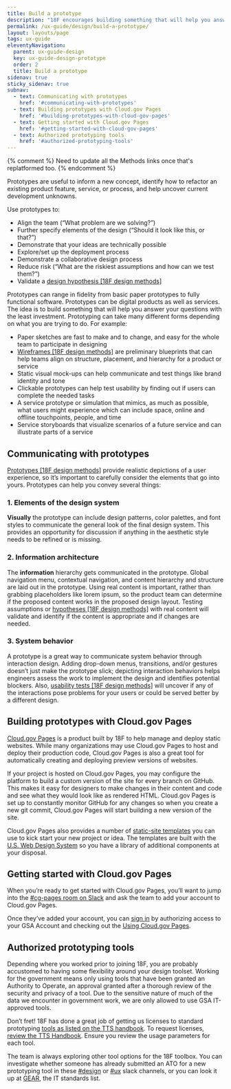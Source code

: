 ```yaml
---
title: Build a prototype
description: "18F encourages building something that will help you answer your questions with the least investment."
permalink: /ux-guide/design/build-a-prototype/
layout: layouts/page
tags: ux-guide
eleventyNavigation: 
  parent: ux-guide-design
  key: ux-guide-design-prototype
  order: 2
  title: Build a prototype
sidenav: true
sticky_sidenav: true
subnav:
  - text: Communicating with prototypes
    href: '#communicating-with-prototypes'
  - text: Building prototypes with Cloud.gov Pages
    href: '#building-prototypes-with-cloud-gov-pages'
  - text: Getting started with Cloud.gov Pages
    href: '#getting-started-with-cloud-gov-pages'
  - text: Authorized prototyping tools
    href: '#authorized-prototyping-tools'
---
```

{% comment %}
Need to update all the Methods links once that's replatformed too.
{% endcomment %}

Prototypes are useful to inform a new concept, identify how to refactor an existing product feature, service, or process, and help uncover current development unknowns.

Use prototypes to:

- Align the team (“What problem are we solving?”)
- Further specify elements of the design (“Should it look like this, or that?”)
- Demonstrate that your ideas are technically possible
- Explore/set up the deployment process
- Demonstrate a collaborative design process
- Reduce risk (“What are the riskiest assumptions and how can we test them?”)
- Validate a [design hypothesis [18F design methods]](https://methods.18f.gov/decide/design-hypothesis/TODO/)

Prototypes can range in fidelity from basic paper prototypes to fully functional software.  Prototypes can be digital products as well as services. The idea is to build something that will help you answer your questions with the least investment. Prototyping can take many different forms depending on what you are trying to do. For example:

- Paper sketches are fast to make and to change, and easy for the whole team to participate in designing
- [Wireframes [18F design methods]](https://methods.18f.gov/make/wireframing/TODO/) are preliminary blueprints that can help teams align on structure, placement, and hierarchy for a product or service
- Static visual mock-ups can help communicate and test things like brand identity and tone
- Clickable prototypes can help test usability by finding out if users can complete the needed tasks
- A service prototype or simulation that mimics, as much as possible, what users might experience which can include space, online and offline touchpoints, people, and time
- Service storyboards that visualize scenarios of a future service and can illustrate parts of a service



## Communicating with prototypes

[Prototypes [18F design methods]](https://methods.18f.gov/make/prototyping/TODO/) provide realistic depictions of a user experience, so it’s important to carefully consider the elements that go into yours. Prototypes can help you convey several things:

### 1. Elements of the design system

**Visually** the prototype can include design patterns, color palettes, and font styles to communicate the general look of the final design system. This provides an opportunity for discussion if anything in the aesthetic style needs to be refined or is missing.

### 2. Information architecture

The **information** hierarchy gets communicated in the prototype. Global navigation menu, contextual navigation, and content hierarchy and structure are laid out in the prototype. Using real content is important, rather than grabbing placeholders like lorem ipsum, so the product team can determine if the proposed content works in the proposed design layout. Testing assumptions or [hypotheses [18F design methods]](https://methods.18f.gov/decide/design-hypothesis/TODO/) with real content will validate and identify if the content is appropriate and if changes are needed.

### 3. System behavior

A prototype is a great way to communicate system behavior through interaction design. Adding drop-down menus, transitions, and/or gestures doesn’t just make the prototype slick; depicting interaction behaviors helps engineers assess the work to implement the design and identifies potential blockers. Also, [usability tests [18F design methods]](https://methods.18f.gov/validate/usability-testing/TODO/) will uncover if any of the interactions pose problems for your users or could be served better by a different design.


## Building prototypes with Cloud.gov Pages

[Cloud.gov Pages](https://cloud.gov/pages/) is a product built by 18F to help manage and deploy static websites. While many organizations may use Cloud.gov Pages to host and deploy their production code, Cloud.gov Pages is also a great tool for automatically creating and deploying preview versions of websites.

If your project is hosted on Cloud.gov Pages, you may configure the platform to build a custom version of the site for every branch on GitHub. This makes it easy for designers to make changes in their content and code and see what they would look like as rendered HTML. Cloud.gov Pages is set up to constantly monitor GitHub for any changes so when you create a new git commit, Cloud.gov Pages will start building a new version of the site.

Cloud.gov Pages also provides a number of [static-site templates](https://cloud.gov/pages/documentation/templates/) you can use to kick start your new project or idea. The templates are built with the [U.S. Web Design System](https://designsystem.digital.gov/) so you have a library of additional components at your disposal.


## Getting started with Cloud.gov Pages
When you’re ready to get started with Cloud.gov Pages, you’ll want to jump into the [#cg-pages room on Slack](https://chat.18f.gov/) and ask the team to add your account to Cloud.gov Pages.

Once they’ve added your account, you can [sign in](https://pages.cloud.gov/) by authorizing access to your GSA Account and checking out the [Using Cloud.gov Pages](https://cloud.gov/pages/documentation/).


## Authorized prototyping tools

Depending where you worked prior to joining 18F, you are probably accustomed to having some flexibility around your design toolset. Working for the government means only using tools that have been granted an Authority to Operate, an approval granted after a thorough review of the security and privacy of a tool. Due to the sensitive nature of much of the data we encounter in government work, we are only allowed to use GSA IT-approved tools.

Don’t fret! 18F has done a great job of getting us licenses to standard prototyping [tools as listed on the TTS handbook](https://handbook.tts.gsa.gov/design/#tools). To request licenses, [review the TTS Handbook](https://handbook.tts.gsa.gov/design/#tools). Ensure you review the usage parameters for each tool.  

The team is always exploring other tool options for the 18F toolbox. You can investigate whether someone has already submitted an ATO for a new prototyping tool in these [#design](https://gsa-tts.slack.com/messages/design) or [#ux](https://gsa-tts.slack.com/messages/ux) slack channels, or you can look it up at [GEAR](https://ea.gsa.gov/#!/itstandards), the IT standards list.
